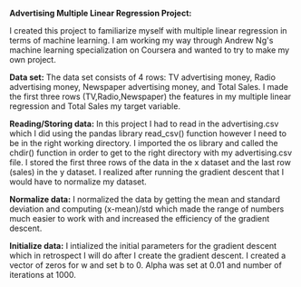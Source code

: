 **Advertising Multiple Linear Regression Project:**

I created this project to familiarize myself with multiple linear regression in terms of machine learning. I am working my way through Andrew Ng's machine learning specialization on Coursera and 
wanted to try to make my own project.

**Data set:**
  The data set consists of 4 rows: TV advertising money, Radio advertising money, Newspaper advertising money, and Total Sales. I made the first three rows (TV,Radio,Newspaper) the features in my multiple
  linear regression and Total Sales my target variable. 

**Reading/Storing data:**
  In this project I had to read in the advertising.csv which I did using the pandas library read_csv() function however I need to be in the right working directory. I imported the os library
  and called the chdir() function in order to get to the right directory with my advertising.csv file. I stored the first three rows of the data in the x dataset and the last row (sales) in the y dataset. I 
  realized after running the gradient descent that I would have to normalize my dataset.

**Normalize data:**
  I normalized the data by getting the mean and standard deviation and computing (x-mean)/std which made the range of numbers much easier to work with and increased the efficiency of the gradient descent.

**Initialize data:**
  I intialized the initial parameters for the gradient descent which in retrospect I will do after I create the gradient descent. I created a vector of zeros for w and set b to 0. Alpha was set at 0.01 and number
  of iterations at 1000.


